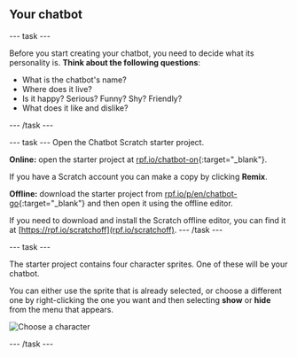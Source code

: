 ## Your chatbot

--- task ---

Before you start creating your chatbot, you need to decide what its personality is. __Think about the following questions__:

+ What is the chatbot's name?
+ Where does it live?
+ Is it happy? Serious? Funny? Shy? Friendly?
+ What does it like and dislike?

--- /task ---

--- task ---
Open the Chatbot Scratch starter project.

**Online:** open the starter project at [rpf.io/chatbot-on](http://rpf.io/chatbot-on){:target="_blank"}.

If you have a Scratch account you can make a copy by clicking **Remix**.

**Offline:** download the starter project from [rpf.io/p/en/chatbot-go](http://rpf.io/p/en/chatbot-go){:target="_blank"} and then open it using the offline editor.

If you need to download and install the Scratch offline editor, you can find it at [https://rpf.io/scratchoff](rpf.io/scratchoff).
--- /task ---

--- task ---

The starter project contains four character sprites. One of these will be your chatbot.

You can either use the sprite that is already selected, or choose a different one by right-clicking the one you want and then selecting **show** or **hide** from the menu that appears.

![Choose a character](images/chatbot-characters.png)

--- /task ---
